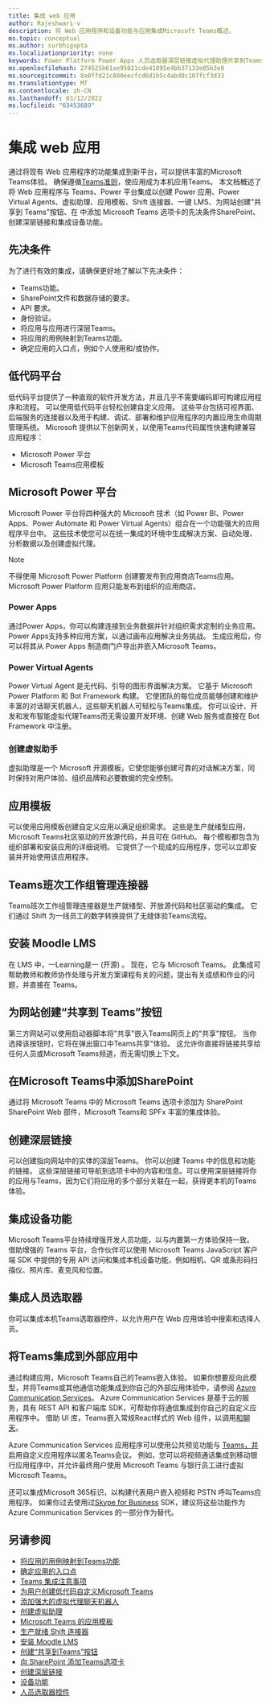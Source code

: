 ```yaml
---
title: 集成 web 应用
author: Rajeshwari-v
description: 将 Web 应用程序和设备功能与应用集成Microsoft Teams概述。
ms.topic: conceptual
ms.author: surbhigupta
ms.localizationpriority: none
keywords: Power Platform Power Apps 人员选取器深层链接虚拟代理助理共享到Teams
ms.openlocfilehash: 274525b61ae95021cde41095e4bb37133e05b3e8
ms.sourcegitcommit: 8a0ffd21c800eecfcd6d1b5c4abd8c107fcf3d33
ms.translationtype: MT
ms.contentlocale: zh-CN
ms.lasthandoff: 03/12/2022
ms.locfileid: "63453689"
---
```

# <a name="integrate-web-apps"></a>集成 web 应用

通过将现有 Web 应用程序的功能集成到新平台，可以提供丰富的Microsoft Teams体验。 确保遵循[Teams准则](~/concepts/design/understand-use-cases.md)，使应用成为本机应用Teams。
本文档概述了将 Web 应用程序与 Teams、Power 平台集成以创建 Power 应用、Power Virtual Agents、虚拟助理、应用模板、Shift 连接器、一键 LMS、为网站创建"共享到 Teams"按钮、在 中添加 Microsoft Teams 选项卡的先决条件SharePoint、创建深层链接和集成设备功能。

## <a name="prerequisites"></a>先决条件

为了进行有效的集成，请确保更好地了解以下先决条件：

* Teams功能。
* SharePoint文件和数据存储的要求。
* API 要求。
* 身份验证。
* 将应用与应用进行深层Teams。
* 将应用的用例映射到Teams功能。
* 确定应用的入口点，例如个人使用和/或协作。

## <a name="low-code-platforms"></a>低代码平台

低代码平台提供了一种直观的软件开发方法，并且几乎不需要编码即可构建应用程序和流程。 可以使用低代码平台轻松创建自定义应用。 这些平台包括可视界面、后端服务的连接器以及用于构建、调试、部署和维护应用程序的内置应用生命周期管理系统。 Microsoft 提供以下创新网关，以使用Teams代码属性快速构建兼容应用程序：

* Microsoft Power 平台
* Microsoft Teams应用模板

## <a name="microsoft-power-platform"></a>Microsoft Power 平台

Microsoft Power 平台将四种强大的 Microsoft 技术（如 Power BI、Power Apps、Power Automate 和 Power Virtual Agents）组合在一个功能强大的应用程序平台中。 这些技术使您可以在统一集成的环境中生成解决方案、自动处理、分析数据以及创建虚拟代理。

>[!NOTE]
>不得使用 Microsoft Power Platform 创建要发布到应用商店Teams应用。 Microsoft Power Platform 应用只能发布到组织的应用商店。

### <a name="power-apps"></a>Power Apps

通过Power Apps，你可以构建连接到业务数据并针对组织需求定制的业务应用。 Power Apps支持多种应用方案，以通过画布应用解决业务挑战。 生成应用后，你可以将其从 Power Apps 制造商门户导出并嵌入Microsoft Teams。

### <a name="power-virtual-agents"></a>Power Virtual Agents

Power Virtual Agent 是无代码、引导的图形界面解决方案。 它基于 Microsoft Power Platform 和 Bot Framework 构建。 它使团队的每位成员能够创建和维护丰富的对话聊天机器人，这些聊天机器人可轻松与Teams集成。 你可以设计、开发和发布智能虚拟代理Teams而无需设置开发环境、创建 Web 服务或直接在 Bot Framework 中注册。

### <a name="create-virtual-assistant"></a>创建虚拟助手

虚拟助理是一个 Microsoft 开源模板，它使您能够创建可靠的对话解决方案，同时保持对用户体验、组织品牌和必要数据的完全控制。

## <a name="app-templates"></a>应用模板

可以使用应用模板创建自定义应用以满足组织需求。 这些是生产就绪型应用，Microsoft Teams社区驱动的开放源代码，并且可在 GitHub。 每个模板都包含为组织部署和安装应用的详细说明。 它提供了一个现成的应用程序，您可以立即安装并开始使用该应用程序。

## <a name="teams-shifts-work-force-management-connectors"></a>Teams班次工作组管理连接器

Teams班次工作组管理连接器是生产就绪型、开放源代码和社区驱动的集成。 它们通过 Shift 为一线员工的数字转换提供了无缝体验Teams流程。

## <a name="install-moodle-lms"></a>安装 Moodle LMS

在 LMS 中，一Learning是一 (开源) 。 现在，它与 Microsoft Teams。 此集成可帮助教师和教师协作处理与开发方案课程有关的问题，提出有关成绩和作业的问题，并直接在 Teams。

## <a name="create-a-share-to-teams-button-for-your-website"></a>为网站创建“共享到 Teams”按钮

第三方网站可以使用启动器脚本将"共享"嵌入Teams网页上的"共享"按钮。 当你选择该按钮时，它将在弹出窗口中Teams共享"体验。 这允许你直接将链接共享给任何人员或Microsoft Teams频道，而无需切换上下文。

## <a name="add-a-microsoft-teams-tab-in-sharepoint"></a>在Microsoft Teams中添加SharePoint

通过将 Microsoft Teams 中的 Microsoft Teams 选项卡添加为 SharePoint SharePoint Web 部件，Microsoft Teams和 SPFx 丰富的集成体验。

## <a name="create-deep-link"></a>创建深层链接

可以创建指向网站中的实体的深层Teams。 你可以创建 Teams 中的信息和功能的链接。 这些深层链接可导航到选项卡中的内容和信息。可以使用深层链接将你的应用与Teams，因为它们将应用的多个部分关联在一起，获得更本机的Teams体验。

## <a name="integrate-device-capabilities"></a>集成设备功能

Microsoft Teams平台持续增强开发人员功能，以与内置第一方体验保持一致。 借助增强的 Teams 平台，合作伙伴可以使用 Microsoft Teams JavaScript 客户端 SDK 中提供的专用 API 访问和集成本机设备功能，例如相机、QR 或条形码扫描仪、照片库、麦克风和位置。

## <a name="integrate-people-picker"></a>集成人员选取器

你可以集成本机Teams选取器控件，以允许用户在 Web 应用体验中搜索和选择人员。

## <a name="integrate-teams-in-your-external-app"></a>将Teams集成到外部应用中

通过构建应用，Microsoft Teams自己的Teams嵌入体验。 如果你想要反向此模型，并将Teams或其他通信功能集成到你自己的外部应用体验中，请参阅 [Azure Communication Services](/azure/communication-services/overview)。 Azure Communication Services 是基于云的服务，具有 REST API 和客户端库 SDK，可帮助你将通信集成到你自己的自定义应用程序中。 借助 UI 库，Teams嵌入常规React样式的 Web 组件，以调用[和聊天](https://azure.github.io/communication-ui-library/)。

Azure Communication Services 应用程序可以使用公共预览功能与 [Teams，并](/azure/communication-services/concepts/teams-interop)启用自定义应用程序以匿名Teams会议。 例如，您可以将视频通话集成到移动银行应用程序中，并允许最终用户使用 Microsoft Teams 与银行员工进行虚拟Microsoft Teams。

还可以集成Microsoft 365标识，以构建代表用户嵌入视频和 PSTN 呼叫Teams应用程序。 如果你过去使用过[Skype for Business](/skype-sdk/appsdk/skypeappsdk) SDK，建议将这些功能作为 Azure Communication Services 的一部分作为替代。

## <a name="see-also"></a>另请参阅

* [将应用的用例映射到Teams功能](~/concepts/design/map-use-cases.md)
* [确定应用的入口点](~/concepts/extensibility-points.md)
* [Teams 集成注意事项](~/samples/integrating-web-apps.md)
* [为用户创建低代码自定义Microsoft Teams](~/samples/teams-low-code-solutions.md)
* [添加强大的虚拟代理聊天机器人](~/bots/how-to/add-power-virtual-agents-bot-to-teams.md)
* [创建虚拟助理](~/samples/virtual-assistant.md)
* [Microsoft Teams 的应用模板](~/samples/app-templates.md)
* [生产就绪 Shift 连接器](~/samples/shifts-wfm-connectors.md)
* [安装 Moodle LMS](~/resources/moodleinstructions.md)
* [创建“共享到Teams”按钮](~/concepts/build-and-test/share-to-teams.md)
* [向 SharePoint 添加Teams选项卡](~/tabs/how-to/tabs-in-sharepoint.md)
* [创建深层链接](~/concepts/build-and-test/deep-links.md)
* [设备功能](~/concepts/device-capabilities/device-capabilities-overview.md)
* [人员选取器控件](~/concepts/device-capabilities/people-picker-capability.md)
